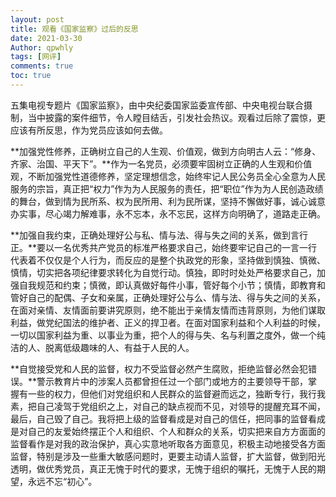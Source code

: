 ```yaml
---
layout: post
title: 观看《国家监察》过后的反思
date: 2021-03-30
Author: qpwhly 
tags: [网评]
comments: true
toc: true
---
```







五集电视专题片《国家监察》，由中央纪委国家监委宣传部、中央电视台联合摄制，当中披露的案件细节，令人瞠目结舌，引发社会热议。观看过后除了震惊，更应该有所反思，作为党员应该如何去做。

**加强党性修养，正确树立自己的人生观、价值观，做到方向明古人云：“修身、齐家、治国、平天下”。**作为一名党员，必须要牢固树立正确的人生观和价值观，不断加强党性道德修养，坚定理想信念，始终牢记人民公务员全心全意为人民服务的宗旨，真正把“权力”作为为人民服务的责任，把“职位”作为为人民创造政绩的舞台，做到情为民所系、权为民所用、利为民所谋，坚持不懈做好事，诚心诚意办实事，尽心竭力解难事，永不忘本，永不忘民，这样方向明确了，道路走正确。

**加强自我约束，正确处理好公与私、情与法、得与失之间的关系，做到言行正。**要以一名优秀共产党员的标准严格要求自己，始终要牢记自己的一言一行代表着不仅仅是个人行为，而反应的是整个执政党的形象，坚持做到慎独、慎微、慎情，切实把各项纪律要求转化为自觉行动。慎独，即时时处处严格要求自己，加强自我规范和约束；慎微，即认真做好每件小事，管好每个小节；慎情，即教育和管好自己的配偶、子女和亲属，正确处理好公与么、情与法、得与失之间的关系，在面对亲情、友情面前要讲究原则，绝不能出于亲情友情而违背原则，为他们谋取利益，做党纪国法的维护者、正义的捍卫者。在面对国家利益和个人利益的时候，一切以国家利益为重、以事业为重，把个人的得与失、名与利置之度外，做一个纯洁的人、脱离低级趣味的人、有益于人民的人。

**自觉接受党和人民的监督，权力不受监督必然产生腐败，拒绝监督必然会犯错误。**警示教育片中的涉案人员都曾担任过一个部门或地方的主要领导干部，掌握有一些的权力，但他们对党组织和人民群众的监督避而远之，独断专行，我行我素，把自己凌驾于党组织之上，对自己的缺点视而不见，对领导的提醒充耳不闻，最后，自己毁了自己。我将把上级的监督看成是对自己的信任，把同事的监督看成是对自己的友爱始终摆正个人和组织、个人和群众的关系，切实把来自方方面面的监督看作是对我的政治保护，真心实意地听取各方面意见，积极主动地接受各方面监督，特别是涉及一些重大敏感问题时，更要主动请人监督，扩大监督，做到阳光透明，做优秀党员，真正无愧于时代的要求，无愧于组织的嘱托，无愧于人民的期望，永远不忘“初心”。
